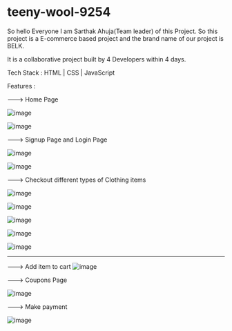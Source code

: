 # teeny-wool-9254

So hello Everyone I am Sarthak Ahuja(Team leader) of this Project. So this project is a E-commerce based project and the brand name of our project is BELK. 

It is a collaborative project built by 4 Developers within 4 days.

Tech Stack : HTML | CSS | JavaScript

Features :

---> Home Page

![image](https://user-images.githubusercontent.com/112808279/214489894-65cb3ad7-fba1-450a-af7a-94913b633423.png)

![image](https://user-images.githubusercontent.com/112808279/214490418-32316c72-02b4-49bf-aeb9-ea73574eb3e6.png)

---> Signup Page and Login Page

![image](https://user-images.githubusercontent.com/112808279/214490660-ffbdbe66-213c-4676-af6d-167b8eb83700.png)

![image](https://user-images.githubusercontent.com/112808279/214489733-fc42b230-dcdd-4e85-a668-6e3428667b16.png)

---> Checkout different types of Clothing items

![image](https://user-images.githubusercontent.com/112808279/216973453-942720b8-3b0f-44b4-a0fd-ed4557d8dad8.png)

![image](https://user-images.githubusercontent.com/112808279/216973527-f9e0cabe-591d-48e6-a7c5-0bbbbc71e36d.png)

![image](https://user-images.githubusercontent.com/112808279/216973706-e6ddf184-1702-4924-ba7d-a072fc41f0bd.png)

![image](https://user-images.githubusercontent.com/112808279/216973806-086367b6-93fc-4a48-982b-533fd7313c5c.png)

![image](https://user-images.githubusercontent.com/112808279/216973876-4dadffe7-cb64-4093-a578-32faf7ed26b6.png)

------

---> Add item to cart
![image](https://user-images.githubusercontent.com/112808279/214489988-0f7120fb-af9a-4d75-b2e8-e6ce0a24aee5.png)

---> Coupons Page

![image](https://user-images.githubusercontent.com/112808279/214490186-0cf15798-de30-4d49-b96d-f9df6982eb7a.png)

---> Make payment

![image](https://user-images.githubusercontent.com/112808279/214490069-933f1b2c-d6ed-49d5-8eab-c85e8056c3ef.png)

